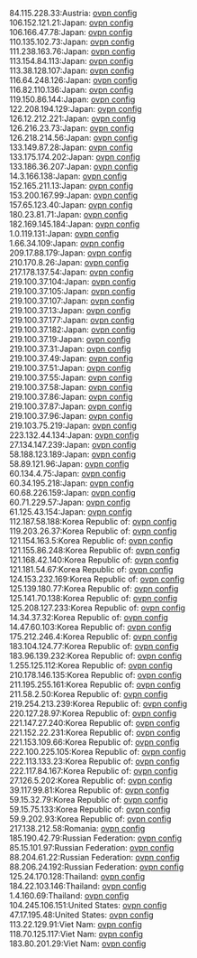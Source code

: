 84.115.228.33:Austria: [ovpn config](vpn/84_115_228_33.ovpn)  
106.152.121.21:Japan: [ovpn config](vpn/106_152_121_21.ovpn)  
106.166.47.78:Japan: [ovpn config](vpn/106_166_47_78.ovpn)  
110.135.102.73:Japan: [ovpn config](vpn/110_135_102_73.ovpn)  
111.238.163.76:Japan: [ovpn config](vpn/111_238_163_76.ovpn)  
113.154.84.113:Japan: [ovpn config](vpn/113_154_84_113.ovpn)  
113.38.128.107:Japan: [ovpn config](vpn/113_38_128_107.ovpn)  
116.64.248.126:Japan: [ovpn config](vpn/116_64_248_126.ovpn)  
116.82.110.136:Japan: [ovpn config](vpn/116_82_110_136.ovpn)  
119.150.86.144:Japan: [ovpn config](vpn/119_150_86_144.ovpn)  
122.208.194.129:Japan: [ovpn config](vpn/122_208_194_129.ovpn)  
126.12.212.221:Japan: [ovpn config](vpn/126_12_212_221.ovpn)  
126.216.23.73:Japan: [ovpn config](vpn/126_216_23_73.ovpn)  
126.218.214.56:Japan: [ovpn config](vpn/126_218_214_56.ovpn)  
133.149.87.28:Japan: [ovpn config](vpn/133_149_87_28.ovpn)  
133.175.174.202:Japan: [ovpn config](vpn/133_175_174_202.ovpn)  
133.186.36.207:Japan: [ovpn config](vpn/133_186_36_207.ovpn)  
14.3.166.138:Japan: [ovpn config](vpn/14_3_166_138.ovpn)  
152.165.211.13:Japan: [ovpn config](vpn/152_165_211_13.ovpn)  
153.200.167.99:Japan: [ovpn config](vpn/153_200_167_99.ovpn)  
157.65.123.40:Japan: [ovpn config](vpn/157_65_123_40.ovpn)  
180.23.81.71:Japan: [ovpn config](vpn/180_23_81_71.ovpn)  
182.169.145.184:Japan: [ovpn config](vpn/182_169_145_184.ovpn)  
1.0.119.131:Japan: [ovpn config](vpn/1_0_119_131.ovpn)  
1.66.34.109:Japan: [ovpn config](vpn/1_66_34_109.ovpn)  
209.17.88.179:Japan: [ovpn config](vpn/209_17_88_179.ovpn)  
210.170.8.26:Japan: [ovpn config](vpn/210_170_8_26.ovpn)  
217.178.137.54:Japan: [ovpn config](vpn/217_178_137_54.ovpn)  
219.100.37.104:Japan: [ovpn config](vpn/219_100_37_104.ovpn)  
219.100.37.105:Japan: [ovpn config](vpn/219_100_37_105.ovpn)  
219.100.37.107:Japan: [ovpn config](vpn/219_100_37_107.ovpn)  
219.100.37.13:Japan: [ovpn config](vpn/219_100_37_13.ovpn)  
219.100.37.177:Japan: [ovpn config](vpn/219_100_37_177.ovpn)  
219.100.37.182:Japan: [ovpn config](vpn/219_100_37_182.ovpn)  
219.100.37.19:Japan: [ovpn config](vpn/219_100_37_19.ovpn)  
219.100.37.31:Japan: [ovpn config](vpn/219_100_37_31.ovpn)  
219.100.37.49:Japan: [ovpn config](vpn/219_100_37_49.ovpn)  
219.100.37.51:Japan: [ovpn config](vpn/219_100_37_51.ovpn)  
219.100.37.55:Japan: [ovpn config](vpn/219_100_37_55.ovpn)  
219.100.37.58:Japan: [ovpn config](vpn/219_100_37_58.ovpn)  
219.100.37.86:Japan: [ovpn config](vpn/219_100_37_86.ovpn)  
219.100.37.87:Japan: [ovpn config](vpn/219_100_37_87.ovpn)  
219.100.37.96:Japan: [ovpn config](vpn/219_100_37_96.ovpn)  
219.103.75.219:Japan: [ovpn config](vpn/219_103_75_219.ovpn)  
223.132.44.134:Japan: [ovpn config](vpn/223_132_44_134.ovpn)  
27.134.147.239:Japan: [ovpn config](vpn/27_134_147_239.ovpn)  
58.188.123.189:Japan: [ovpn config](vpn/58_188_123_189.ovpn)  
58.89.121.96:Japan: [ovpn config](vpn/58_89_121_96.ovpn)  
60.134.4.75:Japan: [ovpn config](vpn/60_134_4_75.ovpn)  
60.34.195.218:Japan: [ovpn config](vpn/60_34_195_218.ovpn)  
60.68.226.159:Japan: [ovpn config](vpn/60_68_226_159.ovpn)  
60.71.229.57:Japan: [ovpn config](vpn/60_71_229_57.ovpn)  
61.125.43.154:Japan: [ovpn config](vpn/61_125_43_154.ovpn)  
112.187.58.188:Korea Republic of: [ovpn config](vpn/112_187_58_188.ovpn)  
119.203.26.37:Korea Republic of: [ovpn config](vpn/119_203_26_37.ovpn)  
121.154.163.5:Korea Republic of: [ovpn config](vpn/121_154_163_5.ovpn)  
121.155.86.248:Korea Republic of: [ovpn config](vpn/121_155_86_248.ovpn)  
121.168.42.140:Korea Republic of: [ovpn config](vpn/121_168_42_140.ovpn)  
121.181.54.67:Korea Republic of: [ovpn config](vpn/121_181_54_67.ovpn)  
124.153.232.169:Korea Republic of: [ovpn config](vpn/124_153_232_169.ovpn)  
125.139.180.77:Korea Republic of: [ovpn config](vpn/125_139_180_77.ovpn)  
125.141.70.138:Korea Republic of: [ovpn config](vpn/125_141_70_138.ovpn)  
125.208.127.233:Korea Republic of: [ovpn config](vpn/125_208_127_233.ovpn)  
14.34.37.32:Korea Republic of: [ovpn config](vpn/14_34_37_32.ovpn)  
14.47.60.103:Korea Republic of: [ovpn config](vpn/14_47_60_103.ovpn)  
175.212.246.4:Korea Republic of: [ovpn config](vpn/175_212_246_4.ovpn)  
183.104.124.77:Korea Republic of: [ovpn config](vpn/183_104_124_77.ovpn)  
183.96.139.232:Korea Republic of: [ovpn config](vpn/183_96_139_232.ovpn)  
1.255.125.112:Korea Republic of: [ovpn config](vpn/1_255_125_112.ovpn)  
210.178.146.135:Korea Republic of: [ovpn config](vpn/210_178_146_135.ovpn)  
211.195.255.161:Korea Republic of: [ovpn config](vpn/211_195_255_161.ovpn)  
211.58.2.50:Korea Republic of: [ovpn config](vpn/211_58_2_50.ovpn)  
219.254.213.239:Korea Republic of: [ovpn config](vpn/219_254_213_239.ovpn)  
220.127.28.97:Korea Republic of: [ovpn config](vpn/220_127_28_97.ovpn)  
221.147.27.240:Korea Republic of: [ovpn config](vpn/221_147_27_240.ovpn)  
221.152.22.231:Korea Republic of: [ovpn config](vpn/221_152_22_231.ovpn)  
221.153.109.66:Korea Republic of: [ovpn config](vpn/221_153_109_66.ovpn)  
222.100.225.105:Korea Republic of: [ovpn config](vpn/222_100_225_105.ovpn)  
222.113.133.23:Korea Republic of: [ovpn config](vpn/222_113_133_23.ovpn)  
222.117.84.167:Korea Republic of: [ovpn config](vpn/222_117_84_167.ovpn)  
27.126.5.202:Korea Republic of: [ovpn config](vpn/27_126_5_202.ovpn)  
39.117.99.81:Korea Republic of: [ovpn config](vpn/39_117_99_81.ovpn)  
59.15.32.79:Korea Republic of: [ovpn config](vpn/59_15_32_79.ovpn)  
59.15.75.133:Korea Republic of: [ovpn config](vpn/59_15_75_133.ovpn)  
59.9.202.93:Korea Republic of: [ovpn config](vpn/59_9_202_93.ovpn)  
217.138.212.58:Romania: [ovpn config](vpn/217_138_212_58.ovpn)  
185.190.42.79:Russian Federation: [ovpn config](vpn/185_190_42_79.ovpn)  
85.15.101.97:Russian Federation: [ovpn config](vpn/85_15_101_97.ovpn)  
88.204.61.22:Russian Federation: [ovpn config](vpn/88_204_61_22.ovpn)  
88.206.24.192:Russian Federation: [ovpn config](vpn/88_206_24_192.ovpn)  
125.24.170.128:Thailand: [ovpn config](vpn/125_24_170_128.ovpn)  
184.22.103.146:Thailand: [ovpn config](vpn/184_22_103_146.ovpn)  
1.4.160.69:Thailand: [ovpn config](vpn/1_4_160_69.ovpn)  
104.245.106.151:United States: [ovpn config](vpn/104_245_106_151.ovpn)  
47.17.195.48:United States: [ovpn config](vpn/47_17_195_48.ovpn)  
113.22.129.91:Viet Nam: [ovpn config](vpn/113_22_129_91.ovpn)  
118.70.125.117:Viet Nam: [ovpn config](vpn/118_70_125_117.ovpn)  
183.80.201.29:Viet Nam: [ovpn config](vpn/183_80_201_29.ovpn)  
